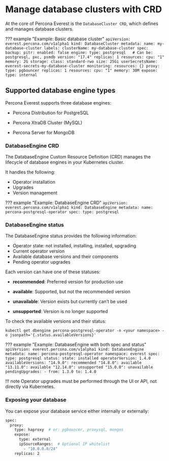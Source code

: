 # Manage database clusters with CRD

At the core of Percona Everest is the `DatabaseCluster CRD`, which defines and manages database clusters.


??? example "Example: Basic database cluster"
    ```
    apiVersion: everest.percona.com/v1alpha1
    kind: DatabaseCluster
    metadata:
      name: my-database-cluster
      labels:
        clusterName: my-database-cluster
    spec:
      backup:
      pitr:
        enabled: false
      engine:
        type: postgresql   # Can be: postgresql, pxc, psmdb
      version: "17.4"
      replicas: 1
      resources:
        cpu: "1"
        memory: 2G
      storage:
        class: standard-rwo
        size: 25Gi
      userSecretsName: everest-secrets-my-database-cluster
      monitoring:
        resources: {}
    proxy:
      type: pgbouncer
      replicas: 1
      resources:
        cpu: "1"
        memory: 30M
    expose:
      type: internal
    ```

    

## Supported database engine types

Percona Everest supports three database engines:

- Percona Distribution for PostgreSQL

- Percona XtraDB Cluster (MySQL)

- Percona Server for MongoDB


### DatabaseEngine CRD

The DatabaseEngine Custom Resource Definition (CRD) manages the lifecycle of database engines in your Kubernetes cluster. 

It handles the following:

- Operator installation
- Upgrades
- Version management


??? example "Example: DatabaseEngine CRD"
    ```
    apiVersion: everest.percona.com/v1alpha1
    kind: DatabaseEngine
    metadata:
      name: percona-postgresql-operator
    spec:
      type: postgresql
    ```

### DatabaseEngine status

The DatabaseEngine status provides the following information:


- Operator state: not installed, installing, installed, upgrading
- Current operator version
- Available database versions and their components
- Pending operator upgrades


Each version can have one of these statuses:

- **recommended**: Preferred version for production use

- **available**: Supported, but not the recommended version

- **unavailable**: Version exists but currently can’t be used

- **unsupported**: Version is no longer supported


To check the available versions and their status:

```
kubectl get dbengine percona-postgresql-operator -n <your namespace> -o jsonpath='{.status.availableVersions}'
```

??? example "Example: DatabaseEngine with both spec and status"
    ```
    apiVersion: everest.percona.com/v1alpha1
    kind: DatabaseEngine
    metadata:
      name: percona-postgresql-operator
      namespace: everest
    spec:
      type: postgresql
    status:
      state: installed
      operatorVersion: 1.4.0
      availableVersions:
        "14.9.0": recommended
        "14.8.0": available
        "13.11.0": available
        "12.14.0": unsupported
        "15.0.0": unavailable
      pendingUpgrades:
        - from: 1.3.0
        to: 1.4.0
    ```

!!! note
    Operator upgrades must be performed through the UI or API, not directly via Kubernetes.


### Exposing your database

You can expose your database service either internally or externally:

```sh
spec:
  proxy:
    type: haproxy  # or: pgbouncer, proxysql, mongos
    expose:
      type: external
      ipSourceRanges:  # Optional IP whitelist
        - "10.0.0.0/24"
    replicas: 2
```








